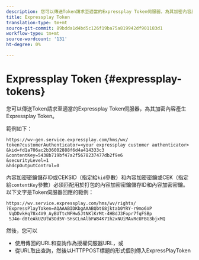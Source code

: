 ```yaml
---
description: 您可以傳送Token請求至適當的Expressplay Token伺服器，為其加密內容產生Expressplay Token。
title: Expressplay Token
translation-type: tm+mt
source-git-commit: 89bdda1d4bd5c126f19ba75a819942df901183d1
workflow-type: tm+mt
source-wordcount: '131'
ht-degree: 0%

---
```



# Expressplay Token {#expressplay-tokens}

您可以傳送Token請求至適當的Expressplay Token伺服器，為其加密內容產生Expressplay Token。

範例如下：

```
https://wv-gen.service.expressplay.com/hms/wv/
token?customerAuthenticator=<your expressplay customer authenticator>
&kid=fd1a706ac2b36002888f6d4a414333c3
&contentKey=5438b719bf47a2f5678237477db2f9e6
&securityLevel=1
&hdcpOutputControl=0
```

內容加密密鑰儲存ID或CEKSID（指定給`kid`參數）和內容加密密鑰或CEK（指定給`contentKey`參數）必須匹配用於打包的內容加密密鑰儲存ID和內容加密密鑰。 以下文字是Token伺服器回應的範例：

```
https://wv.service.expressplay.com/hms/wv/rights/
?ExpressPlayToken=AQAAABIDKbgAAABQbt68jktab0YRY-r9mo6VP
 VqDDvkHq78x4V9_AyBUTtcNFHw5JtNKlKrMt-4HBdJ3Fopr7fqFSBp
 SJ4o-d8teAkUZUtW3Od5V-SHsCLnAlbFW84K71h2xNUiMAvRcUFBG3bjxMQ
```

然後，您可以

* 使用傳回的URL和查詢作為授權伺服器URL，或
* 從URL取出查詢，然後以HTTPPOST標題的形式個別傳入ExpressPlayToken